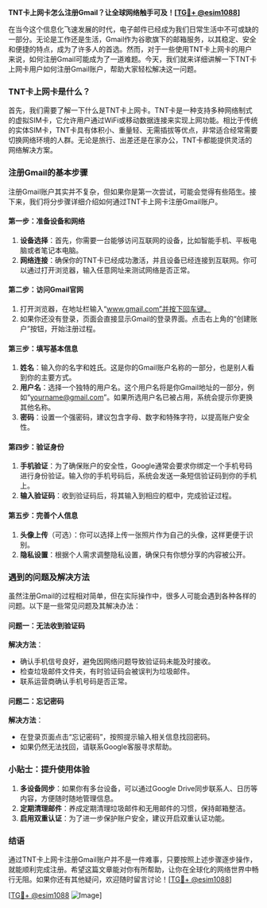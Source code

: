 **TNT卡上网卡怎么注册Gmail？让全球网络触手可及！[[TG💪+ @esim1088](https://t.me/s/esim1088)]**

在当今这个信息化飞速发展的时代，电子邮件已经成为我们日常生活中不可或缺的一部分。无论是工作还是生活，Gmail作为谷歌旗下的邮箱服务，以其稳定、安全和便捷的特点，成为了许多人的首选。然而，对于一些使用TNT卡上网卡的用户来说，如何注册Gmail可能成为了一道难题。今天，我们就来详细讲解一下TNT卡上网卡用户如何注册Gmail账户，帮助大家轻松解决这一问题。

### TNT卡上网卡是什么？

首先，我们需要了解一下什么是TNT卡上网卡。TNT卡是一种支持多种网络制式的虚拟SIM卡，它允许用户通过WiFi或移动数据连接来实现上网功能。相比于传统的实体SIM卡，TNT卡具有体积小、重量轻、无需插拔等优点，非常适合经常需要切换网络环境的人群。无论是旅行、出差还是在家办公，TNT卡都能提供灵活的网络解决方案。

### 注册Gmail的基本步骤

注册Gmail账户其实并不复杂，但如果你是第一次尝试，可能会觉得有些陌生。接下来，我们将分步骤详细介绍如何通过TNT卡上网卡注册Gmail账户。

#### 第一步：准备设备和网络

1. **设备选择**：首先，你需要一台能够访问互联网的设备，比如智能手机、平板电脑或者笔记本电脑。
2. **网络连接**：确保你的TNT卡已经成功激活，并且设备已经连接到互联网。你可以通过打开浏览器，输入任意网址来测试网络是否正常。

#### 第二步：访问Gmail官网

1. 打开浏览器，在地址栏输入“www.gmail.com”并按下回车键。
2. 如果你还没有登录，页面会直接显示Gmail的登录界面。点击右上角的“创建账户”按钮，开始注册过程。

#### 第三步：填写基本信息

1. **姓名**：输入你的名字和姓氏。这是你的Gmail账户名称的一部分，也是别人看到你的主要方式。
2. **用户名**：选择一个独特的用户名。这个用户名将是你Gmail地址的一部分，例如“yourname@gmail.com”。如果所选用户名已被占用，系统会提示你更换其他名称。
3. **密码**：设置一个强密码，建议包含字母、数字和特殊字符，以提高账户安全性。

#### 第四步：验证身份

1. **手机验证**：为了确保账户的安全性，Google通常会要求你绑定一个手机号码进行身份验证。输入你的手机号码后，系统会发送一条短信验证码到你的手机上。
2. **输入验证码**：收到验证码后，将其输入到相应的框中，完成验证过程。

#### 第五步：完善个人信息

1. **头像上传**（可选）：你可以选择上传一张照片作为自己的头像，这样更便于识别。
2. **隐私设置**：根据个人需求调整隐私设置，确保只有你想分享的内容被公开。

### 遇到的问题及解决方法

虽然注册Gmail的过程相对简单，但在实际操作中，很多人可能会遇到各种各样的问题。以下是一些常见问题及其解决办法：

#### 问题一：无法收到验证码

**解决方法**：
- 确认手机信号良好，避免因网络问题导致验证码未能及时接收。
- 检查垃圾邮件文件夹，有时验证码会被误判为垃圾邮件。
- 联系运营商确认手机号码是否正常。

#### 问题二：忘记密码

**解决方法**：
- 在登录页面点击“忘记密码”，按照提示输入相关信息找回密码。
- 如果仍然无法找回，请联系Google客服寻求帮助。

### 小贴士：提升使用体验

1. **多设备同步**：如果你有多台设备，可以通过Google Drive同步联系人、日历等内容，方便随时随地管理信息。
2. **定期清理邮件**：养成定期清理垃圾邮件和无用邮件的习惯，保持邮箱整洁。
3. **启用双重认证**：为了进一步保护账户安全，建议开启双重认证功能。

### 结语

通过TNT卡上网卡注册Gmail账户并不是一件难事，只要按照上述步骤逐步操作，就能顺利完成注册。希望这篇文章能对你有所帮助，让你在全球化的网络世界中畅行无阻。如果你还有其他疑问，欢迎随时留言讨论！[[TG💪+ @esim1088](https://t.me/s/esim1088)]

[[TG💪+ @esim1088](https://t.me/s/esim1088) ![Image](https://i.postimg.cc/4NQfJmqS/Snipaste-2025-05-13-00-14-12.png)]